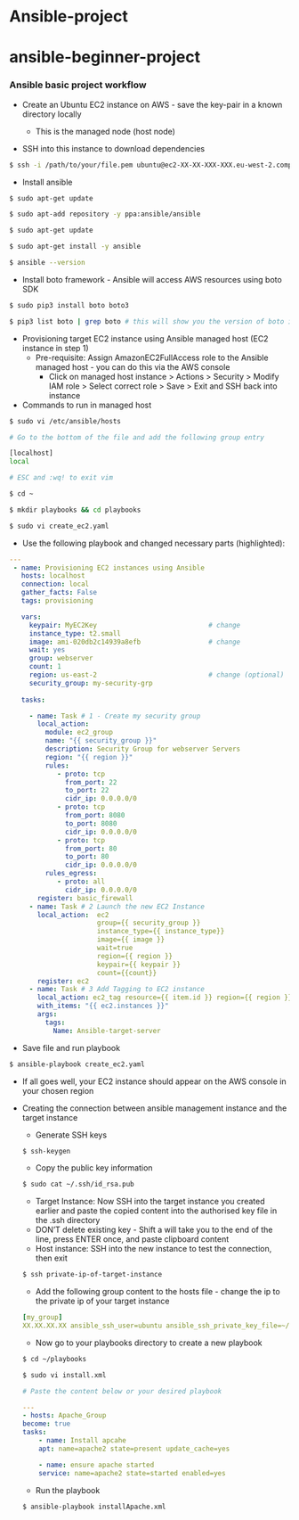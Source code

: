 # Ansible-project

# ansible-beginner-project


### Ansible basic project workflow

- Create an Ubuntu EC2 instance on AWS - save the key-pair in a known directory locally

    - This is the managed node (host node)

- SSH into this instance to download dependencies

```zsh
$ ssh -i /path/to/your/file.pem ubuntu@ec2-XX-XX-XXX-XXX.eu-west-2.compute.amazonaws.com
```

- Install ansible

```zsh
$ sudo apt-get update

$ sudo apt-add repository -y ppa:ansible/ansible

$ sudo apt-get update

$ sudo apt-get install -y ansible

$ ansible --version
```

- Install boto framework - Ansible will access AWS resources using boto SDK
```zsh
$ sudo pip3 install boto boto3

$ pip3 list boto | grep boto # this will show you the version of boto installed
```

- Provisioning target EC2 instance using Ansible managed host (EC2 instance in step 1)
    - Pre-requisite: Assign AmazonEC2FullAccess role to the Ansible managed host - you can do this via the AWS console
        - Click on managed host instance > Actions > Security > Modify IAM role > Select correct role > Save > Exit and SSH back into instance
- Commands to run in managed host
```zsh
$ sudo vi /etc/ansible/hosts

# Go to the bottom of the file and add the following group entry

[localhost]
local

# ESC and :wq! to exit vim

$ cd ~

$ mkdir playbooks && cd playbooks

$ sudo vi create_ec2.yaml
```

- Use the following playbook and changed necessary parts (highlighted):

```yml
---
 - name: Provisioning EC2 instances using Ansible
   hosts: localhost
   connection: local
   gather_facts: False
   tags: provisioning

   vars:
     keypair: MyEC2Key                            # change
     instance_type: t2.small
     image: ami-020db2c14939a8efb                 # change
     wait: yes
     group: webserver
     count: 1
     region: us-east-2                            # change (optional)
     security_group: my-security-grp
   
   tasks:

     - name: Task # 1 - Create my security group
       local_action: 
         module: ec2_group
         name: "{{ security_group }}"
         description: Security Group for webserver Servers
         region: "{{ region }}"
         rules:
            - proto: tcp
              from_port: 22
              to_port: 22
              cidr_ip: 0.0.0.0/0
            - proto: tcp
              from_port: 8080
              to_port: 8080
              cidr_ip: 0.0.0.0/0
            - proto: tcp
              from_port: 80
              to_port: 80
              cidr_ip: 0.0.0.0/0
         rules_egress:
            - proto: all
              cidr_ip: 0.0.0.0/0
       register: basic_firewall
     - name: Task # 2 Launch the new EC2 Instance
       local_action:  ec2 
                      group={{ security_group }} 
                      instance_type={{ instance_type}} 
                      image={{ image }} 
                      wait=true 
                      region={{ region }} 
                      keypair={{ keypair }}
                      count={{count}}
       register: ec2
     - name: Task # 3 Add Tagging to EC2 instance
       local_action: ec2_tag resource={{ item.id }} region={{ region }} state=present
       with_items: "{{ ec2.instances }}"
       args:
         tags:
           Name: Ansible-target-server
```

- Save file and run playbook
```zsh
$ ansible-playbook create_ec2.yaml
```

- If all goes well, your EC2 instance should appear on the AWS console in your chosen region

- Creating the connection between ansible management instance and the target instance
    - Generate SSH keys
    ```zsh
    $ ssh-keygen
    ```
    - Copy the public key information
    ```zsh
    $ sudo cat ~/.ssh/id_rsa.pub
    ```
    - Target Instance: Now SSH into the target instance you created earlier and paste the copied content into the authorised key file in the .ssh directory
    - DON’T delete existing key - Shift a will take you to the end of the line, press ENTER once, and paste clipboard content
    - Host instance: SSH into the new instance to test the connection, then exit
    ```zsh
    $ ssh private-ip-of-target-instance
    ```
    - Add the following group content to the hosts file - change the ip to the private ip of your target instance 

    ```yml
    [my_group]
    XX.XX.XX.XX ansible_ssh_user=ubuntu ansible_ssh_private_key_file=~/.ssh/id_rsa  ansible_python_interpreter=/usr/bin/python3
    ```
    - Now go to your playbooks directory to create a new playbook
    ```zsh
    $ cd ~/playbooks

    $ sudo vi install.xml
    ```
    ```yml
    # Paste the content below or your desired playbook

    ---
    - hosts: Apache_Group
    become: true
    tasks:
        - name: Install apcahe
        apt: name=apache2 state=present update_cache=yes

        - name: ensure apache started
        service: name=apache2 state=started enabled=yes
    ```
    - Run the playbook
    ``` zsh
    $ ansible-playbook installApache.xml
    ```
